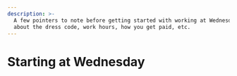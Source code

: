 ```yaml
---
description: >-
  A few pointers to note before getting started with working at Wednesday. Learn
  about the dress code, work hours, how you get paid, etc.
---
```


# Starting at Wednesday

